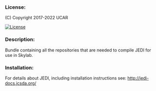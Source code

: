 ### License:

(C) Copyright 2017-2022 UCAR

[![License](https://img.shields.io/badge/License-Apache%202.0-blue.svg)](https://opensource.org/licenses/Apache-2.0)

### Description:

Bundle containing all the repositories that are needed to compile JEDI for use in Skylab.

### Installation:

For details about JEDI, including installation instructions see: http://jedi-docs.jcsda.org/

